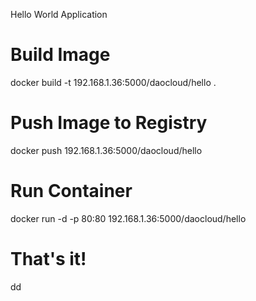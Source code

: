 Hello World Application
# Build Image
docker build -t 192.168.1.36:5000/daocloud/hello .

# Push Image to Registry
docker push 192.168.1.36:5000/daocloud/hello

# Run Container
docker run -d -p 80:80 192.168.1.36:5000/daocloud/hello

# That's it!
dd